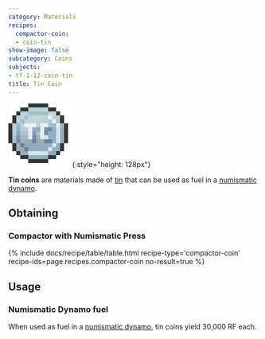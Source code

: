 ```yaml
---
category: Materials
recipes:
  compactor-coin:
  - coin-tin
show-image: false
subcategory: Coins
subjects:
- tf-1-12-coin-tin
title: Tin Coin
---
```


![Tin coin](/assets/images/docs/1.12/thermal-foundation/coin-tin.png){:style="height: 128px"}


**Tin coins** are materials made of [tin](../tin-ingot/) that can be used as
fuel in a [numismatic dynamo](../../thermal-expansion/numismatic-dynamo/).


Obtaining
---------

### Compactor with Numismatic Press
{% include docs/recipe/table/table.html recipe-type='compactor-coin' recipe-ids=page.recipes.compactor-coin no-result=true %}


Usage
-----

### Numismatic Dynamo fuel
When used as fuel in a [numismatic dynamo](../../thermal-expansion/numismatic-dynamo/), tin coins
yield 30,000 RF each.
